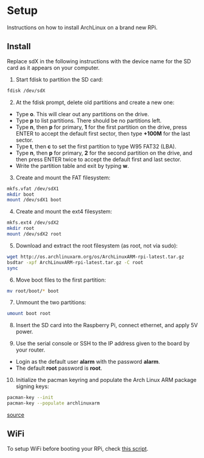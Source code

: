 # Setup

Instructions on how to install ArchLinux on a brand new RPi.

## Install

Replace sdX in the following instructions with the device name for the SD card as it appears on your computer.

1. Start fdisk to partition the SD card:

```bash
fdisk /dev/sdX
```

2. At the fdisk prompt, delete old partitions and create a new one:

- Type **o**. This will clear out any partitions on the drive.
- Type **p** to list partitions. There should be no partitions left.
- Type **n**, then **p** for primary, **1** for the first partition on the drive, press ENTER to accept the default first sector, then type **+100M** for the last sector.
- Type **t**, then **c** to set the first partition to type W95 FAT32 (LBA).
- Type **n**, then **p** for primary, **2** for the second partition on the drive, and then press ENTER twice to accept the default first and last sector.
- Write the partition table and exit by typing **w**.

3. Create and mount the FAT filesystem:

```bash
mkfs.vfat /dev/sdX1
mkdir boot
mount /dev/sdX1 boot
```

4. Create and mount the ext4 filesystem:

```bash
mkfs.ext4 /dev/sdX2
mkdir root
mount /dev/sdX2 root
```

5. Download and extract the root filesystem (as root, not via sudo):

```bash
wget http://os.archlinuxarm.org/os/ArchLinuxARM-rpi-latest.tar.gz
bsdtar -xpf ArchLinuxARM-rpi-latest.tar.gz -C root
sync
```

6. Move boot files to the first partition:

```bash
mv root/boot/* boot
```

7. Unmount the two partitions:

```bash
umount boot root
```

8. Insert the SD card into the Raspberry Pi, connect ethernet, and apply 5V power.

9. Use the serial console or SSH to the IP address given to the board by your router.

- Login as the default user **alarm** with the password **alarm**.
- The default **root** password is **root**.

10. Initialize the pacman keyring and populate the Arch Linux ARM package signing keys:
```bash
pacman-key --init
pacman-key --populate archlinuxarm
```

[source](https://archlinuxarm.org/platforms/armv6/raspberry-pi)

## WiFi

To setup WiFi before booting your RPi, check [this script](scripts/wpa-setup.sh).
